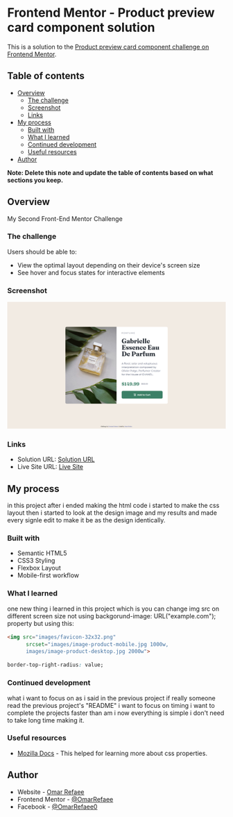 # Frontend Mentor - Product preview card component solution

This is a solution to the [Product preview card component challenge on Frontend Mentor](https://www.frontendmentor.io/challenges/product-preview-card-component-GO7UmttRfa). 

## Table of contents

- [Overview](#overview)
  - [The challenge](#the-challenge)
  - [Screenshot](#screenshot)
  - [Links](#links)
- [My process](#my-process)
  - [Built with](#built-with)
  - [What I learned](#what-i-learned)
  - [Continued development](#continued-development)
  - [Useful resources](#useful-resources)
- [Author](#author)

**Note: Delete this note and update the table of contents based on what sections you keep.**

## Overview

My Second Front-End Mentor Challenge

### The challenge

Users should be able to:

- View the optimal layout depending on their device's screen size
- See hover and focus states for interactive elements

### Screenshot

![](/design/Screenshot.png)

### Links

- Solution URL: [Solution URL](https://www.frontendmentor.io/solutions/product-preview-card-component-pure-html-css-Ux6_IRRQkR)
- Live Site URL: [Live Site](https://omarrefaee.github.io/Product-Preview-Card-Component-Website/)

## My process

in this project after i ended making the html code i started to make the css layout then i started to look at the design image and my results and made every signle edit to make it be as the design identically.

### Built with

- Semantic HTML5
- CSS3 Styling
- Flexbox Layout
- Mobile-first workflow

### What I learned

one new thing i learned in this project which is you can change img src on different screen size not using backgorund-image: URL("example.com"); property but using this:

```html
<img src="images/favicon-32x32.png"
      srcset="images/image-product-mobile.jpg 1000w,
      images/image-product-desktop.jpg 2000w">
```

```css
border-top-right-radius: value;
```

### Continued development

what i want to focus on as i said in the previous project if really someone read the previous project's "README" i want to focus on timing i want to complete the projects faster than am i now everything is simple i don't need to take long time making it.

### Useful resources

- [Mozilla Docs](https://developer.mozilla.org/en-US/docs/Web/CSS) - This helped for learning more about css properties.

## Author

- Website - [Omar Refaee](https://github.com/OmarRefaee)
- Frontend Mentor - [@OmarRefaee](https://www.frontendmentor.io/profile/OmarRefaee)
- Facebook - [@OmarRefaee0](https://www.facebook.com/OmarRefaee0/)
